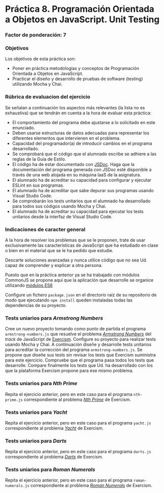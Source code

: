 # Práctica 8. Programación Orientada a Objetos en JavaScript. Unit Testing
### Factor de ponderación: 7

### Objetivos
Los objetivos de esta práctica son:
 
* Poner en práctica metodologías y conceptos de Programación Orientada a Objetos en JavaScript.
* Practicar el diseño y desarrollo de pruebas de software (testing) utilizando Mocha y Chai.

### Rúbrica de evaluacion del ejercicio
Se señalan a continuación los aspectos más relevantes (la lista no es exhaustiva)
que se tendrán en cuenta a la hora de evaluar esta práctica:

* El comportamiento del programa debe ajustarse a lo solicitado en este enunciado.
* Deben usarse estructuras de datos adecuadas para representar los diferentes elementos que intervienen en el problema.
* Capacidad del programador(a) de introducir cambios en el programa desarrollado.
* Se comprobará que el código que el alumnado escribe se adhiere a las reglas de la Guía de Estilo.
* El código ha de estar documentado con [JSDoc](https://jsdoc.app/). 
  Haga que la documentación del programa generada con JSDoc esté disponible a través de una web alojada en su máquina IaaS de la asignatura.
* El alumnado ha de acreditar su capacidad para configurar y ejecutar ESLint en sus programas.
* El alumnado ha de acreditar que sabe depurar sus programas usando Visual Studio Code.
* Se comprobarán los tests unitarios que el alumnado ha desarrollado para todos sus códigos usando Mocha y Chai.
* El alumnado ha de acreditar su capacidad para ejecutar los tests unitarios desde la interfaz de Visual
  Studio Code.

### Indicaciones de caracter general
A la hora de resolver los problemas que se le proponen, trate de usar exclusivamente las características de
JavaScript que ha estudiado en clase o bien en el material que se le ha pedido que estudie.

Descarte soluciones avanzadas y nunca utilice código que no sea Ud. capaz de comprender y explicar a otra
persona.

Puesto que en la práctica anterior ya se ha trabajado con módulos CommonJS se propone aquí que
la aplicación que desarrolle se organice utilizando
[módulos ES6](https://blog.logrocket.com/es-modules-in-node-today/)

Configure un fichero `package.json` en el directorio raíz de su repositorio de modo que ejecutando 
`npm install` queden instaladas todas las dependencias de su proyecto.

### Tests uniarios para *Armstrong Numbers*
Cree un nuevo proyecto tomando como punto de partida el programa `armstrong-numbers.js` que resuelve el problema
[*Armstrong Numbers*](https://exercism.io/my/solutions/5e1f0bde06fb41e78acbfb2312181821)
del *track* de JavaScript de 
[Exercism](https://exercism.io/my/tracks/javascript).
Configure su proyecto para realizar tests usando Mocha y Chai.
A continuación diseñe y desarrolle tests unitarios para acreditar la corrección del programa
`armstrong-numbers.js`.
Se propone que diseñe sus tests sin revisar los tests que Exercism suministra para este ejercicio.
Compruebe que el programa pasa todos los tests que desarrolle.
Compare finalmente los tests que Ud. ha desarrollado con los que la plataforma Exercism propone para ese mismo
problema.

### Tests uniarios para *Nth Prime*
Repita el ejercicio anterior, pero en este caso para el programa `nth-prime.js` correspondiente al problema
[*Nth Prime*](https://exercism.io/my/solutions/07630f17544c4c4ca7cc30fa69c51e7e)
de Exercism.

### Tests uniarios para *Yacht*
Repita el ejercicio anterior, pero en este caso para el programa `yacht.js` correspondiente al problema
[*Yacht*](https://exercism.io/my/solutions/5f2e1e4332fd419abf2ea365b05b4e3b)
de Exercism.

### Tests uniarios para *Darts*
Repita el ejercicio anterior, pero en este caso para el programa `darts.js` correspondiente al problema
[*Darts*](https://exercism.io/my/solutions/de65d30c065c435b82911b0c7ca10b0c)
de Exercism.

### Tests uniarios para *Roman Numerals*
Repita el ejercicio anterior, pero en este caso para el programa `roman-numerals.js` correspondiente al problema
[*Roman Numerals*](https://exercism.io/my/solutions/5bd5622efab448d9b12233e779696a41)
de Exercism.

